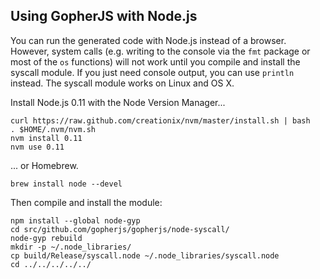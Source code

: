 Using GopherJS with Node.js
---------------------------

You can run the generated code with Node.js instead of a browser. However, system calls (e.g. writing to the console via the `fmt` package or most of the `os` functions) will not work until you compile and install the syscall module. If you just need console output, you can use `println` instead. The syscall module works on Linux and OS X.

Install Node.js 0.11 with the Node Version Manager...
```
curl https://raw.github.com/creationix/nvm/master/install.sh | bash
. $HOME/.nvm/nvm.sh
nvm install 0.11
nvm use 0.11
```
... or Homebrew.
```
brew install node --devel
```
Then compile and install the module:
```
npm install --global node-gyp
cd src/github.com/gopherjs/gopherjs/node-syscall/
node-gyp rebuild
mkdir -p ~/.node_libraries/
cp build/Release/syscall.node ~/.node_libraries/syscall.node
cd ../../../../../
```
